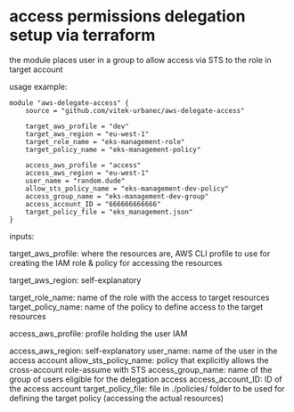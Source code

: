 # access permissions delegation setup via terraform

the module places user in a group to allow access via STS to the role in target account

usage example:

```
module "aws-delegate-access" {
    source = "github.com/vitek-urbanec/aws-delegate-access"
    
    target_aws_profile = "dev"
    target_aws_region = "eu-west-1"
    target_role_name = "eks-management-role"
    target_policy_name = "eks-management-policy"

    access_aws_profile = "access"
    access_aws_region = "eu-west-1"
    user_name = "random.dude"
    allow_sts_policy_name = "eks-management-dev-policy"
    access_group_name = "eks-management-dev-group"
    access_account_ID = "666666666666"
    target_policy_file = "eks_management.json"
}
```

inputs:

target_aws_profile: where the resources are, AWS CLI profile to use for creating the IAM role & policy for accessing the resources

target_aws_region: self-explanatory

target_role_name: name of the role with the access to target resources
target_policy_name: name of the policy to define access to the target resources

access_aws_profile: profile holding the user IAM

access_aws_region: self-explanatory
user_name: name of the user in the access account
allow_sts_policy_name: policy that explicitly allows the cross-account role-assume with STS
access_group_name: name of the group of users eligible for the delegation access
access_account_ID: ID of the access account
target_policy_file: file in ./policies/ folder to be used for defining the target policy (accessing the actual resources)